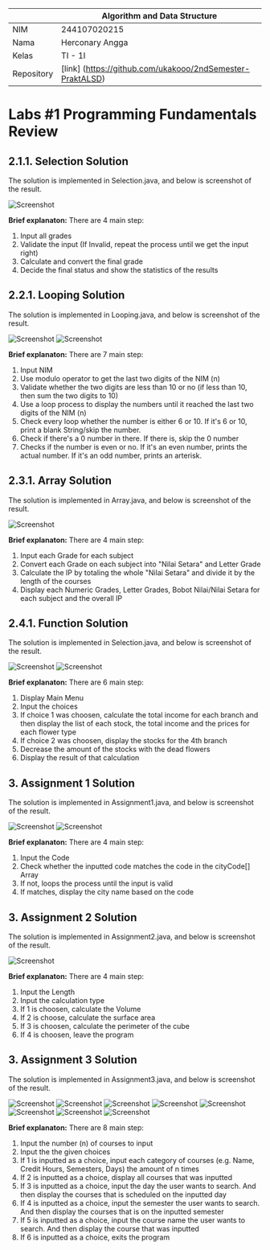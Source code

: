 |  | Algorithm and Data Structure |
|--|--|
| NIM |  244107020215|
| Nama |  Herconary Angga |
| Kelas | TI - 1I |
| Repository | [link] (https://github.com/ukakooo/2ndSemester-PraktALSD) |

# Labs #1 Programming Fundamentals Review

## 2.1.1. Selection Solution

The solution is implemented in Selection.java, and below is screenshot of the result.

![Screenshot](img/selection.png)

**Brief explanaton:** There are 4 main step: 
1. Input all grades
2. Validate the input (If Invalid, repeat the process until we get the input right)
3. Calculate and convert the final grade
4. Decide the final status and show the statistics of the results

## 2.2.1. Looping Solution

The solution is implemented in Looping.java, and below is screenshot of the result.

![Screenshot](img/looping.png)
![Screenshot](img/looping1.png)

**Brief explanaton:** There are 7 main step: 
1. Input NIM
2. Use modulo operator to get the last two digits of the NIM (n)
3. Validate whether the two digits are less than 10 or no (if less than 10, then sum the two digits to 10)
4. Use a loop process to display the numbers until it reached the last two digits of the NIM (n)
5. Check every loop whether the number is either 6 or 10. If it's 6 or 10, print a blank String/skip the number.
6. Check if there's a 0 number in there. If there is, skip the 0 number
7. Checks if the number is even or no. If it's an even number, prints the actual number. If it's an odd number, prints an arterisk.

## 2.3.1. Array Solution

The solution is implemented in Array.java, and below is screenshot of the result.

![Screenshot](img/array.png)

**Brief explanaton:** There are 4 main step: 
1. Input each Grade for each subject
2. Convert each Grade on each subject into "Nilai Setara" and Letter Grade
3. Calculate the IP by totaling the whole "Nilai Setara" and divide it by the length of the courses
4. Display each Numeric Grades, Letter Grades, Bobot Nilai/Nilai Setara for each subject and the overall IP

## 2.4.1. Function Solution

The solution is implemented in Selection.java, and below is screenshot of the result.

![Screenshot](img/function.png)
![Screenshot](img/function1.png)

**Brief explanaton:** There are 6 main step: 
1. Display Main Menu
2. Input the choices
3. If choice 1 was choosen, calculate the total income for each branch and then display the list of each stock, the total income and the prices for each flower type
4. If choice 2 was choosen, display the stocks for the 4th branch
5. Decrease the amount of the stocks with the dead flowers
6. Display the result of that calculation

## 3. Assignment 1 Solution

The solution is implemented in Assignment1.java, and below is screenshot of the result.

![Screenshot](img/assignment1.png)
![Screenshot](img/assignment1_failed.png)

**Brief explanaton:** There are 4 main step: 
1. Input the Code
2. Check whether the inputted code matches the code in the cityCode[] Array
3. If not, loops the process until the input is valid
4. If matches, display the city name based on the code

## 3. Assignment 2 Solution

The solution is implemented in Assignment2.java, and below is screenshot of the result.

![Screenshot](img/assignment2.png)

**Brief explanaton:** There are 4 main step: 
1. Input the Length
2. Input the calculation type
3. If 1 is choosen, calculate the Volume
4. If 2 is choose, calculate the surface area
5. If 3 is choosen, calculate the perimeter of the cube
4. If 4 is choosen, leave the program

## 3. Assignment 3 Solution

The solution is implemented in Assignment3.java, and below is screenshot of the result.

![Screenshot](img/assignment3/1.png)
![Screenshot](img/assignment3/2.png)
![Screenshot](img/assignment3/3.png)
![Screenshot](img/assignment3/4.png)
![Screenshot](img/assignment3/5.png)
![Screenshot](img/assignment3/6.png)
![Screenshot](img/assignment3/7.png)
![Screenshot](img/assignment3/8.png)

**Brief explanaton:** There are 8 main step: 
1. Input the number (n) of courses to input
2. Input the the given choices
3. If 1 is inputted as a choice, input each category of courses (e.g. Name, Credit Hours, Semesters, Days) the amount of n times
4. If 2 is inputted as a choice, display all courses that was inputted
5. If 3 is inputted as a choice, input the day the user wants to search. And then display the courses that is scheduled on the inputted day
6. If 4 is inputted as a choice, input the semester the user wants to search. And then display the courses that is on the inputted semester
7. If 5 is inputted as a choice, input the course name the user wants to search. And then display the course that was inputted
8. If 6 is inputted as a choice, exits the program